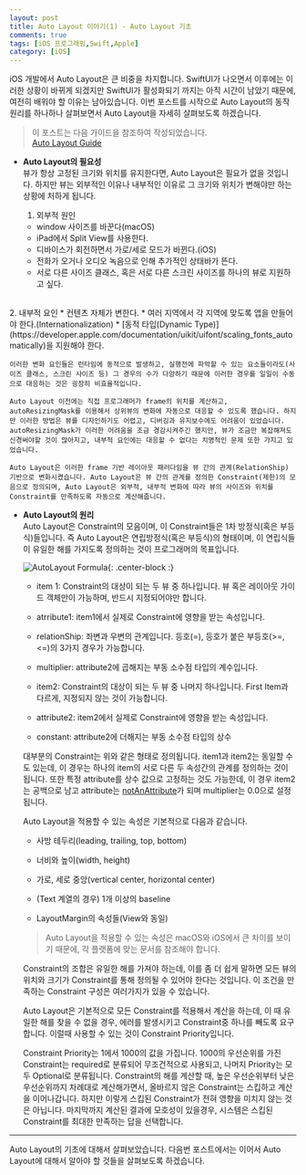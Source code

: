 ```yaml
---
layout: post
title: Auto Layout 이야기(1) - Auto Layout 기초
comments: true
tags: [iOS 프로그래밍,Swift,Apple]
category: [iOS]
---  
```


 iOS 개발에서 Auto Layout은 큰 비중을 차지합니다. SwiftUI가 나오면서 이후에는 이러한 상황이 바뀌게 되겠지만 SwiftUI가 활성화되기 까지는 아직 시간이 남았기 때문에, 여전히 배워야 할 이유는 남아있습니다. 이번 포스트를 시작으로 Auto Layout의 동작 원리를 하나하나 살펴보면서 Auto Layout을 자세히 살펴보도록 하겠습니다.

> 이 포스트는 다음 가이드을 참조하여 작성되었습니다.  
>  [Auto Layout Guide](https://developer.apple.com/library/archive/documentation/UserExperience/Conceptual/AutolayoutPG/index.html#//apple_ref/doc/uid/TP40010853-CH7-SW1)  

* **Auto Layout의 필요성**  
   뷰가 항상 고정된 크기와 위치를 유지한다면, Auto Layout은 필요가 없을 것입니다. 하지만 뷰는 외부적인 이유나 내부적인 이유로 그 크기와 위치가 변해야만 하는 상황에 처하게 됩니다. 

  1. 외부적 원인
    * window 사이즈를 바꾼다(macOS)
    * iPad에서 Split View를 사용한다.
    * 디바이스가 회전하면서 가로/세로 모드가 바뀐다.(iOS)
    * 전화가 오거나 오디오 녹음으로 인해 추가적인 상태바가 뜬다.
    * 서로 다른 사이즈 클래스, 혹은 서로 다른 스크린 사이즈를 하나의 뷰로 지원하고 싶다.  
<br>
  2. 내부적 요인
    * 컨텐츠 자체가 변한다.
    * 여러 지역에서 각 지역에 맞도록 앱을 만들어야 한다.(Internationalization)
    * [동적 타입(Dynamic Type)](https://developer.apple.com/documentation/uikit/uifont/scaling_fonts_automatically)을 지원해야 한다.

    이러한 변화 요인들은 런타임에 동적으로 발생하고, 실행전에 파악할 수 있는 요소들이라도(사이즈 클래스, 스크린 사이즈 등) 그 경우의 수가 다양하기 때문에 이러한 경우를 일일이 수동으로 대응하는 것은 굉장히 비효율적입니다.

    Auto Layout 이전에는 직접 프로그래머가 frame의 위치를 계산하고, autoResizingMask를 이용해서 상위뷰의 변화에 자동으로 대응할 수 있도록 했습니다. 하지만 이러한 방법은 뷰를 디자인하기도 어렵고, 디버깅과 유지보수에도 어려움이 있었습니다. autoResizingMask가 이러한 어려움을 조금 경감시켜주긴 했지만, 뷰가 조금만 복잡해져도 신경써야할 것이 많아지고, 내부적 요인에는 대응할 수 없다는 치명적인 문제 또한 가지고 있었습니다.

    Auto Layout은 이러한 frame 기반 레이아웃 패러다임을 뷰 간의 관계(RelationShip) 기반으로 변화시켰습니다. Auto Layout은 뷰 간의 관계를 정의한 Constraint(제한)의 모음으로 정의되며, Auto Layout은 외부적, 내부적 변화에 따라 뷰의 사이즈와 위치를 Constraint를 만족하도록 자동으로 계산해줍니다.   

* **Auto Layout의 원리**  
    Auto Layout은 Constraint의 모음이며, 이 Constraint들은 1차 방정식(혹은 부등식)들입니다. 즉 Auto Layout은 연립방정식(혹은 부등식)의 형태이며, 이 연립식들이 유일한 해를 가지도록 정의하는 것이 프로그래머의 목표입니다. 

    ![AutoLayout Formula]({{"/img/AutoLayout/AutoLayout_Formula.png"}}){: .center-block :}  
    * item 1: Constraint의 대상이 되는 두 뷰 중 하나입니다. 뷰 혹은 레이아웃 가이드 객체만이 가능하며, 반드시 지정되어야만 합니다.
    
    * atrribute1: item1에서 실제로 Constraint에 영향을 받는 속성입니다.
    
    * relationShip: 좌변과 우변의 관계입니다. 등호(=), 등호가 붙은 부등호(>=,<=)의 3가지 경우가 가능합니다.
    
    * multiplier: attribute2에 곱해지는 부동 소수점 타입의 계수입니다.  
    
    * item2: Constraint의 대상이 되는 두 뷰 중 나머지 하나입니다. First Item과 다르게, 지정되지 않는 것이 가능합니다.
    
    * attribute2: item2에서 실제로 Constraint에 영향을 받는 속성입니다.
    
    * constant: attribute2에 더해지는 부동 소수점 타입의 상수

  대부분의 Constraint는 위와 같은 형태로 정의됩니다. item1과 item2는 동일할 수도 있는데, 이 경우는 하나의 item의 서로 다른 두 속성간의 관계를 정의하는 것이 됩니다. 또한 특정 attribute를 상수 값으로 고정하는 것도 가능한데, 이 경우 item2는 공백으로 남고 attribute는 [notAnAttribute](https://developer.apple.com/documentation/uikit/nslayoutconstraint/attribute/notanattribute)가 되며 multiplier는 0.0으로 설정됩니다.

  Auto Layout을 적용할 수 있는 속성은 기본적으로 다음과 같습니다.

  * 사방 테두리(leading, trailing, top, bottom)
  
  * 너비와 높이(width, height)
  
  * 가로, 세로 중앙(vertical center, horizontal center)
  
  * (Text 계열의 경우) 1개 이상의 baseline
  
  * LayoutMargin의 속성들(View와 동일)

  > Auto Layout을 적용할 수 있는 속성은 macOS와 iOS에서 큰 차이를 보이기 때문에, 각 플랫폼에 맞는 문서를 참조해야 합니다.

  Constraint의 조합은 유일한 해를 가져야 하는데, 이를 좀 더 쉽게 말하면 모든 뷰의 위치와 크기가 Constraint를 통해 정의될 수 있어야 한다는 것입니다. 이 조건을 만족하는 Constraint 구성은 여러가지가 있을 수 있습니다.

  Auto Layout은 기본적으로 모든 Constraint를 적용해서 계산을 하는데, 이 때 유일한 해를 찾을 수 없을 경우, 에러를 발생시키고 Constraint중 하나를 빼도록 요구합니다. 이럴때 사용할 수 있는 것이 Constraint Priority입니다.

  Constraint Priority는 1에서 1000의 값을 가집니다. 1000의 우선순위를 가진 Constraint는 required로 분류되어 무조건적으로 사용되고, 나머지 Priority는 모두 Optional로 분류됩니다. Constraint의 해를 계산할 때, 높은 우선순위부터 낮은 우선순위까지 차례대로 계산해가면서, 올바르지 않은 Constraint는 스킵하고 계산을 이어나갑니다. 하지만 이렇게 스킵된 Constraint가 전혀 영향을 미치지 않는 것은 아닙니다. 마지막까지 계산된 결과에 모호성이 있을경우, 시스템은 스킵된 Constraint를 최대한 만족하는 답을 선택합니다.

---  

Auto Layout의 기초에 대해서 살펴보았습니다. 다음번 포스트에서는 이어서 Auto Layout에 대해서 알아야 할 것들을 살펴보도록 하겠습니다.